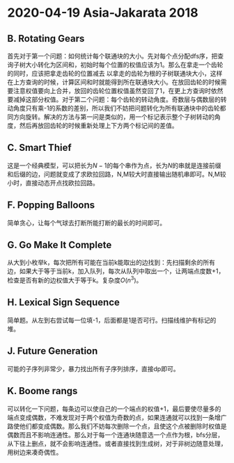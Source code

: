 # 2020-04-19 Asia-Jakarata 2018

## B. Rotating Gears
首先对于第一个问题：如何统计每个联通块的大小。先对每个点分配dfs序，把查询子树大小转化为区间和，初始时每个位置的权值应该为1。那么在拿走一个齿轮的同时，应该把拿走齿轮的位置减去 以拿走的齿轮为根的子树联通块大小，这样在上方查询的时候，计算区间和时就能得到所在联通块大小。在放回齿轮的时候需要注意权值要向上合并，放回的齿轮位置权值虽然变回了1，在更上方查询时依然要减掉这部分权值。对于第二个问题：每个齿轮的转动角度。奇数层与偶数层的转动角度只有乘-1的系数的差别，所以我们不妨把问题转化为所有联通块中的齿轮都同方向旋转。解决的方法与第一问是类似的，用一个标记表示整个子树转动的角度，然后再放回齿轮的时候重新处理上下方两个标记间的差值。

## C. Smart Thief
这是一个经典模型，可以把长为$N-1$的每个串作为点，长为$N$的串就是连接前缀和后缀的边，问题就变成了求欧拉回路，N,M较大时直接输出随机串即可。N,M较小时，直接动态开点找欧拉回路。

## F. Popping Balloons
简单贪心，让每个气球去打断所能打断的最长的时间即可。

## G. Go Make It Complete
从大到小枚举k，每次把所有可能在当前k能取出的边找到：先扫描剩余的所有边，如果大于等于当前k，加入队列，每次从队列中取出一个，让两端点度数+1，检查是否有新的边权值大于等于k。复杂度$O(n^3)$。

## H. Lexical Sign Sequence
简单题。从左到右尝试每一位填-1，后面都是1是否可行。扫描线维护有标记的堆。

## J. Future Generation
可能的子序列非常少，暴力找出所有子序列排序，直接dp即可。

## K. Boome rangs
可以转化一下问题，每条边可以使自己的一个端点的权值+1，最后要使尽量多的端点变成偶数，不难发现对于两个权值为奇数的点，如果连通就可以找到一条增广路使他们都变成偶数。那么我们不妨每次删除一个点，且使这个点被删除时权值是偶数而且不影响连通性。那么对于每一个连通块随意选一个点作为根，bfs分层，从下往上删点，就不会影响连通性。或者直接找到生成树，对于非树边随意处理，用树边来凑奇偶性。